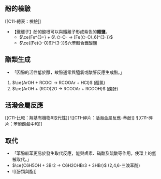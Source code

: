 ## 酚的檢驗
[[C11-總表：檢驗]]
- 【鐵離子】酚的酸根可以與鐵離子形成紫色的**錯鹽**。
	- $\ce{Fe^{3+} + 6\ ⌬-O- -> [Fe(⌬-O)_6]^{3-}}$
	- $\ce{[Fe(⌬-O)6]^{3-}}$六苯酚合鐵酸鹽

## 酯類生成
- 「因酚的活性低於醇，故酚通常與醯氯或酸酐反應生成酯。」
1. $\ce{ArOH + RCOCl -> RCOOAr + HCl}$ (醯氯)
2. $\ce{ArOH + (RCO)2O -> RCOOAr + RCOOH}$ (酸酐)

## 活潑金屬反應
[[C11-比較：羥基有機物#取代性]]
![[C11-碎片：活潑金屬反應-苯酚]]
![[C11-碎片：苯酚酸鹼中和]]
## 取代
- 「苯酚較苯更易於發生取代反應，能與鹵素、硝酸及硫酸等作用，使環上的氫被取代。」
- $\ce{C6H5OH + 3Br2 -> C6H2OHBr3 + 3HBr}$ (2,4,6-三溴苯酚)
- ![[酚類與酯]]
